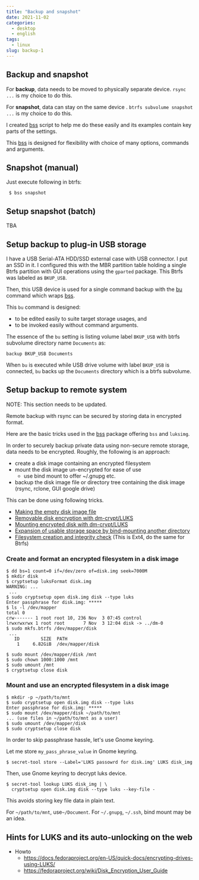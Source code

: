 ```yaml
---
title: "Backup and snapshot"
date: 2021-11-02
categories:
  - desktop
  - english
tags:
  - linux
slug: backup-1
---
```


## Backup and snapshot

For **backup**, data needs to be moved to physically separate device.  `rsync ...` is
my choice to do this.

For **snapshot**, data can stay on the same device .  `btrfs subvolume snapshot ...`
is my choice to do this.

I created [bss](https://github.com/osamuaoki/bss) script to help me do these easily
and its examples contain key parts of the settings.

This [bss](https://github.com/osamuaoki/bss) is designed for flexibility with
choice of many options, commands and arguments.

## Snapshot (manual)

Just execute following in btrfs:

```
 $ bss snapshot
```

## Setup snapshot (batch)

TBA

## Setup backup to plug-in USB storage

I have a USB Serial-ATA HDD/SSD external case with USB connector.  I put an SSD
in it.  I configured this with the MBR partition table holding a single Btrfs
partition with GUI operations using the `gparted` package.  This Btrfs was
labeled as `BKUP_USB`.

Then, this USB device is used for a single command backup with the
[bu](https://github.com/osamuaoki/osamu-utils/blob/main/bu) command which wraps
[bss](https://github.com/osamuaoki/bss).

This `bu` command is designed:
* to be edited easily to suite target storage usages, and
* to be invoked easily without command arguments.

The essence of the `bu` setting is listing volume label `BKUP_USB` with btrfs
subvolume directory name `Documents` as:

```
backup BKUP_USB Documents
```
When `bu` is executed while USB drive volume with label `BKUP_USB` is
connected, `bu` backs up the `Documents` directory which is a btrfs subvolume.

## Setup backup to remote system

NOTE: This section needs to be updated.

Remote backup with rsync can be secured by storing data in encrypted format.

Here are the basic tricks used in the [bss](https://github.com/osamuaoki/bss)
package offering `bss` and `luksimg`.

In order to securely backup private data using non-secure remote storage, data
needs to be encrypted.  Roughly, the following is an approach:

* create a disk image containing an encrypted filesystem
* mount the disk image un-encrypted for ease of use
    * use bind mount to offer ~/.gnupg etc.
* backup the disk image file or directory tree containing the disk image (rsync, rclone, GUI google drive)

This can be done using following tricks.

* [Making the empty disk image file](https://www.debian.org/doc/manuals/debian-reference/ch09.en.html#_making_the_empty_disk_image_file)
* [Removable disk encryption with dm-crypt/LUKS](https://www.debian.org/doc/manuals/debian-reference/ch09.en.html#_removable_disk_encryption_with_dm_crypt_luks)
* [Mounting encrypted disk with dm-crypt/LUKS](https://www.debian.org/doc/manuals/debian-reference/ch09.en.html#_mounting_encrypted_disk_with_dm_crypt_luks)
* [Expansion of usable storage space by bind-mounting another directory](https://www.debian.org/doc/manuals/debian-reference/ch09.en.html#_expansion_of_usable_storage_space_by_bind_mounting_another_directory)
* [Filesystem creation and integrity check](https://www.debian.org/doc/manuals/debian-reference/ch09.en.html#_filesystem_creation_and_integrity_check) (This is Ext4, do the same for Btrfs)

### Create and format an encrypted filesystem in a disk image

```
$ dd bs=1 count=0 if=/dev/zero of=disk.img seek=7000M
$ mkdir disk
$ cryptsetup luksFormat disk.img
WARNING: ...
 ...
$ sudo cryptsetup open disk.img disk --type luks
Enter passphrase for disk.img: *****
$ ls -l /dev/mapper
total 0
crw------- 1 root root 10, 236 Nov  3 07:45 control
lrwxrwxrwx 1 root root       7 Nov  3 12:04 disk -> ../dm-0
$ sudo mkfs.btrfs /dev/mapper/disk
 ...
   ID        SIZE  PATH
    1     6.82GiB  /dev/mapper/disk

$ sudo mount /dev/mapper/disk /mnt
$ sudo chown 1000:1000 /mnt
$ sudo umount /mnt
$ cryptsetup close disk
```

### Mount and use an encrypted filesystem in a disk image

```
$ mkdir -p ~/path/to/mnt
$ sudo cryptsetup open disk.img disk --type luks
Enter passphrase for disk.img: *****
$ sudo mount /dev/mapper/disk ~/path/to/mnt
... (use files in ~/path/to/mnt as a user)
$ sudo umount /dev/mapper/disk
$ sudo cryptsetup close disk
```

In order to skip passphrase hassle, let's use Gnome keyring.

Let me store `my_pass_phrase_value` in Gnome keyring.

```
$ secret-tool store --Label='LUKS passowrd for disk.img' LUKS disk_img
```

Then, use Gnome keyring to decrypt luks device.

```
$ secret-tool lookup LUKS disk_img | \
  cryptsetup open disk.img disk --type luks --key-file -
```

This avoids storing key file data in plain text.

For `~/path/to/mnt`, use`~/Document`.  For `~/.gnupg`, `~/.ssh`, bind mount may
be an idea.

## Hints for LUKS and its auto-unlocking on the web

* Howto
    * https://docs.fedoraproject.org/en-US/quick-docs/encrypting-drives-using-LUKS/
    * https://fedoraproject.org/wiki/Disk_Encryption_User_Guide

<!-- vim: set sw=2 sts=2 ai si et tw=79 ft=markdown: -->
